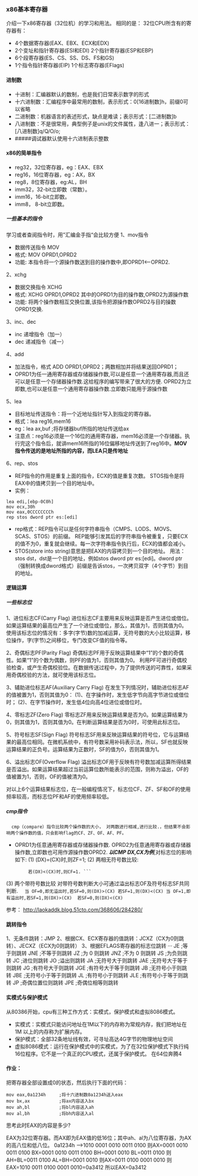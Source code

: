 ### x86基本寄存器
介绍一下x86寄存器（32位机）的学习和用法。
相同的是：
32位CPU所含有的寄存器有：
+ 4个数据寄存器(EAX、EBX、ECX和EDX)
+ 2个变址和指针寄存器(ESI和EDI) 2个指针寄存器(ESP和EBP)
+ 6个段寄存器(ES、CS、SS、DS、FS和GS)
+ 1个指令指针寄存器(EIP) 1个标志寄存器(EFlags) 
#### 进制数
+ 十进制：汇编器默认的数制，也是我们日常表示数字的形式
+ 十六进制数：汇编程序中最常用的数制，表示形式：0[16进制数]h，前缀0可以省略
+ 二进制数：机器语言的表述形式，缺点是难读；表示形式：[二进制数]b
+ 八进制数：不是很常用，典型例子是unix的文件属性，逢八进一；表示形式：[八进制数]q/Q/O/o;
+ #####调试器默认使用十六进制表示整数

#### x86的简单指令
+ reg32，32位寄存器，eg：EAX、EBX
+ reg16，16位寄存器，eg：AX，BX
+ reg8，8位寄存器，eg:AL，BH
+ imm32，32-bit立即数（常数）。
+ imm16，16-bit立即数。
+ imm8， 8-bit立即数。
##### 一些基本的指令
学习或者查阅指令时，用”汇编金手指“会比较方便
1、mov指令
+ 数据传送指令 MOV
+ 格式: MOV OPRD1,OPRD2
+ 功能: 本指令将一个源操作数送到目的操作数中,即OPRD1<--OPRD2.

2、xchg
+ 数据交换指令 XCHG
+ 格式: XCHG OPRD1,OPRD2 其中的OPRD1为目的操作数,OPRD2为源操作数
+  功能: 将两个操作数相互交换位置,该指令把源操作数OPRD2与目的操数OPRD1交换. 

3、inc、dec
+ inc 递增指令（加一）
+ dec 递减指令（减一）

4、add
+ 加法指令，格式  ADD OPRD1,OPRD2；两数相加并将结果送回OPRD1；
+  OPRD1为任一通用寄存器或存储器操作数,可以是任意一个通用寄存器,而且还可以是任意一个存储器操作数.这给程序的编写带来了很大的方便. 
OPRD2为立即数,也可以是任意一个通用寄存器操作数.立即数只能用于源操作数

5、lea
+  目标地址传送指令：将一个近地址指针写入到指定的寄存器。
+  格式：lea reg16,mem16
+  eg：lea ax,buf		;将存储器buf所指的地址传送给ax
+  注意点：reg16必须是一个16位的通用寄存器，mem16必须是一个存储器。执行完这个指令后，就讲mem16所指的16位偏移地址传送到了reg16中。**MOV指令传送的是地址所指的内容，而LEA只是传地址**

6、rep、stos
+ REP指令的作用是重复上面的指令，ECX的值是重复次数。 STOS指令是将EAX中的值拷贝到一个目的地址中。
+ 实例：
```
lea edi,[ebp-0C0h]
mov ecx,30h
mov eax,0CCCCCCCCh
rep stos dword ptr es:[edi]
```
+ rep格式：REP指令可以是任何字符串指令（CMPS、LODS、MOVS、SCAS、STOS）的前缀。 REP能够引发其后的字符串指令被重复，只要ECX的值不为0，重复就会继续。每一次字符串指令执行后，ECX的值都会减小。
+ STOS(store into string)意思是把EAX的内容拷贝到一个目的地址。 用法：stos dst，dst是一个目的地址，例如stos dword ptr es:[edi]。dword ptr（强制转换成dword格式）前缀是告诉stos，一次拷贝双字（4个字节）到目的地址。

#### 逻辑运算
##### 一些标志位
1、进位标志CF(Carry Flag)
进位标志CF主要用来反映运算是否产生进位或借位。如果运算结果的最高位产生了一个进位或借位，那么，其值为1，否则其值为0。
使用该标志位的情况有：多字(字节)数的加减运算，无符号数的大小比较运算，移位操作，字(字节)之间移位，专门改变CF值的指令等。

2、奇偶标志PF(Parity Flag)
奇偶标志PF用于反映运算结果中“1”的个数的奇偶性。如果“1”的个数为偶数，则PF的值为1，否则其值为0。
利用PF可进行奇偶校验检查，或产生奇偶校验位。在数据传送过程中，为了提供传送的可靠性，如果采用奇偶校验的方法，就可使用该标志位。

3、辅助进位标志AF(Auxiliary Carry Flag)
在发生下列情况时，辅助进位标志AF的值被置为1，否则其值为0：
(1)、在字操作时，发生低字节向高字节进位或借位时；
(2)、在字节操作时，发生低4位向高4位进位或借位时。

4、零标志ZF(Zero Flag)
零标志ZF用来反映运算结果是否为0。如果运算结果为0，则其值为1，否则其值为0。在判断运算结果是否为0时，可使用此标志位。

5、符号标志SF(Sign Flag)
符号标志SF用来反映运算结果的符号位，它与运算结果的最高位相同。在微机系统中，有符号数采用补码表示法，所以，SF也就反映运算结果的正负号。运算结果为正数时，SF的值为0，否则其值为1。

6、溢出标志OF(Overflow Flag)
溢出标志OF用于反映有符号数加减运算所得结果是否溢出。如果运算结果超过当前运算位数所能表示的范围，则称为溢出，OF的值被置为1，否则，OF的值被清为0。 

对以上6个运算结果标志位，在一般编程情况下，标志位CF、ZF、SF和OF的使用频率较高，而标志位PF和AF的使用频率较低。
##### cmp指令
      cmp（compare）指令比较两个操作数的大小， 对两数进行相减,进行比较.，但结果不会影响两个操作数的值，只会影响flag的CF、ZF、OF、AF、PF。 
+  OPRD1为任意通用寄存器或存储器操作数.
OPRD2为任意通用寄存器或存储器操作数,立即数也可用作源操作数OPRD2.
***以CMP DX,CX为例***,对标志位的影响如下:
(1) (DX)=(CX)时,则ZF=1;
(2) 两相无符号数比较:
   ```若(DX)>=(CX)时,则CF=0,即无借位.
        若(DX)<(CX)时,则CF=1. ```
 (3) 两个带符号数比较
        对带符号数判断大小可通过溢出标志OF及符号标志SF共同判断.
        ```  当 OF=0,即无溢出时,若SF=0,则(DX)>(CX)
                 若SF=1,则(DX)<(CX)
        当 OF=1,即有溢出时,若SF=1,则(DX)>(CX) 
                  若SF=0,则(DX)<(CX)```
               
参考：
http://laokaddk.blog.51cto.com/368606/284280/

#### 跳转指令
1、无条件跳转：JMP
2、根据CX、ECX寄存器的值跳转：JCXZ（CX为0则跳转）、JECXZ（ECX为0则跳转）
3、根据EFLAGS寄存器的标志位跳转
···
JE   ;等于则跳转
JNE  ;不等于则跳转
JZ   ;为 0 则跳转
JNZ  ;不为 0 则跳转
JS   ;为负则跳转
JC   ;进位则跳转
JO   ;溢出则跳转
JA   ;无符号大于则跳转
JAE  ;无符号大于等于则跳转
JG   ;有符号大于则跳转
JGE  ;有符号大于等于则跳转
JB   ;无符号小于则跳转
JBE  ;无符号小于等于则跳转
JL   ;有符号小于则跳转
JLE  ;有符号小于等于则跳转
JP   ;奇偶位置位则跳转
JPE  ;奇偶位相等则跳转

#### 实模式与保护模式
从80386开始，cpu有三种工作方式：实模式，保护模式和虚拟8086模式。
+ 实模式：实模式只能访问地址在1M以下的内存称为常规内存，我们把地址在1M 以上的内存称为扩展内存。
+ 保护模式：全部32条地址线有效，可寻址高达4G字节的物理地址空间
+ 虚拟8086模式：运行在保护模式中的实模式，为了在32位保护模式下执行纯16位程序。它不是一个真正的CPU模式，还属于保护模式。
在64位奔腾4

#### 作业：
把寄存器全部设置成0的状态，然后执行下面的代码：
```
mov eax,0a1234h		;将十六进制数0a1234h送入eax
mov bx,ax			;将ax内容送入bx
mov ah,bl			;将bl内容送入ah
mov al,bh			;将bh内容送入al 
```
思考此时EAX的内容是多少?

EAX为32位寄存器。而AX即为EAX值的低16位；其中ah、al为八位寄存器，为AX的高八位和低八位。
0a1234h -->1010 0001 0010 0011 0100
则AX=0001 0010 0011 0100
BX=0001 0010 0011 0100
BH=0001 0010
BL=0011 0100
则AH=BL=0011 0100
AL=BH=0001 0010
则AX=0011 0100 0001 0010
则EAX=1010  0011 0100 0001 0010=0a3412
所以EAX=0a3412


